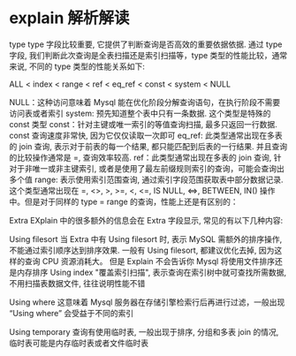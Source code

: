 # explain 解析解读


type
type 字段比较重要, 它提供了判断查询是否高效的重要依据依据. 通过 type 字段, 我们判断此次查询是全表扫描还是索引扫描等，type 类型的性能比较，通常来说, 不同的 type 类型的性能关系如下:

ALL < index < range < ref < eq_ref < const < system < NULL

NULL：这种访问意味着 Mysql 能在优化阶段分解查询语句，在执行阶段不需要访问表或者索引
system: 预先知道整个表中只有一条数据. 这个类型是特殊的 const 类型
const：针对主键或唯一索引的等值查询扫描, 最多只返回一行数据. const 查询速度非常快, 因为它仅仅读取一次即可
eq_ref: 此类型通常出现在多表的 join 查询, 表示对于前表的每一个结果, 都只能匹配到后表的一行结果. 并且查询的比较操作通常是 =, 查询效率较高.
ref：此类型通常出现在多表的 join 查询, 针对于非唯一或非主键索引, 或者是使用了最左前缀规则索引的查询，可能会查询出多个值
range: 表示使用索引范围查询, 通过索引字段范围获取表中部分数据记录. 这个类型通常出现在 =, <>, >, >=, <, <=, IS NULL, <=>, BETWEEN, IN() 操作中。但是对于同样的 type = range 的查询，性能上还是有区别的：

Extra
EXplain 中的很多额外的信息会在 Extra 字段显示, 常见的有以下几种内容:

Using filesort
当 Extra 中有 Using filesort 时, 表示 MySQL 需额外的排序操作, 不能通过索引顺序达到排序效果. 一般有 Using filesort, 都建议优化去掉, 因为这样的查询 CPU 资源消耗大。 但是 Explain 不会告诉你 Mysql 将使用文件排序还是内存排序
Using index
"覆盖索引扫描", 表示查询在索引树中就可查找所需数据, 不用扫描表数据文件, 往往说明性能不错

Using where
这意味着 Mysql 服务器在存储引擎检索行后再进行过滤，一般出现 “Using where” 会受益于不同的索引

Using temporary
查询有使用临时表, 一般出现于排序, 分组和多表 join 的情况, 临时表可能是内存临时表或者文件临时表